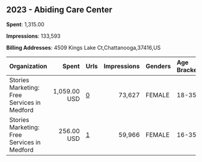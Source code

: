 ## 2023 - Abiding Care Center 
**Spent**: 1,315.00

**Impressions**: 133,593

**Billing Addresses**: 4509 Kings Lake Ct,Chattanooga,37416,US

|Organization|Spent|Urls|Impressions|Genders|Age Brackets|Country Codes|
|:---|---:|:---|---:|:---|:---|:---|
|Stories Marketing: Free Services in Medford|1,059.00 USD|[0](https://www.snap.com/political-ads/asset/5dfa63563f9618866221032c7783803ff22270f4773163acaf0716ceccc7a068?mediaType=mp4)|73,627|FEMALE|18-35|united states|
|Stories Marketing: Free Services in Medford|256.00 USD|[1](https://www.snap.com/political-ads/asset/5dfa63563f9618866221032c7783803ff22270f4773163acaf0716ceccc7a068?mediaType=mp4)|59,966|FEMALE|16-35|united states|
